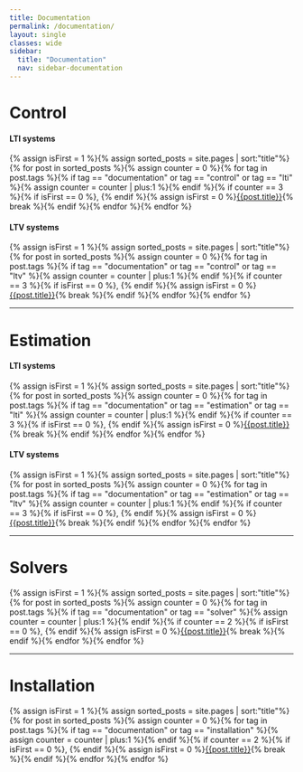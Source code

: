 ```yaml
---
title: Documentation
permalink: /documentation/
layout: single
classes: wide
sidebar:
  title: "Documentation"
  nav: sidebar-documentation
---
```


# Control
#### LTI systems
{% assign isFirst = 1 %}{% assign sorted_posts = site.pages | sort:"title"%}{% for post in sorted_posts %}{% assign counter = 0 %}{% for tag in post.tags %}{% if tag == "documentation" or tag == "control" or tag == "lti"   %}{% assign counter = counter | plus:1 %}{% endif %}{% if counter == 3 %}{% if isFirst == 0 %}, {% endif %}{% assign isFirst = 0 %}[{{post.title}}]({{post.permalink}}){% break %}{% endif %}{% endfor %}{% endfor %}

#### LTV systems
{% assign isFirst = 1 %}{% assign sorted_posts = site.pages | sort:"title"%}{% for post in sorted_posts %}{% assign counter = 0 %}{% for tag in post.tags %}{% if tag == "documentation" or tag == "control" or tag == "ltv"   %}{% assign counter = counter | plus:1 %}{% endif %}{% if counter == 3 %}{% if isFirst == 0 %}, {% endif %}{% assign isFirst = 0 %}[{{post.title}}]({{post.permalink}}){% break %}{% endif %}{% endfor %}{% endfor %}

***
# Estimation
#### LTI systems
{% assign isFirst = 1 %}{% assign sorted_posts = site.pages | sort:"title"%}{% for post in sorted_posts %}{% assign counter = 0 %}{% for tag in post.tags %}{% if tag == "documentation" or tag == "estimation" or tag == "lti"   %}{% assign counter = counter | plus:1 %}{% endif %}{% if counter == 3 %}{% if isFirst == 0 %}, {% endif %}{% assign isFirst = 0 %}[{{post.title}}]({{post.permalink}}){% break %}{% endif %}{% endfor %}{% endfor %}
#### LTV systems
{% assign isFirst = 1 %}{% assign sorted_posts = site.pages | sort:"title"%}{% for post in sorted_posts %}{% assign counter = 0 %}{% for tag in post.tags %}{% if tag == "documentation" or tag == "estimation" or tag == "ltv"   %}{% assign counter = counter | plus:1 %}{% endif %}{% if counter == 3 %}{% if isFirst == 0 %}, {% endif %}{% assign isFirst = 0 %}[{{post.title}}]({{post.permalink}}){% break %}{% endif %}{% endfor %}{% endfor %}

***

# Solvers
{% assign isFirst = 1 %}{% assign sorted_posts = site.pages | sort:"title"%}{% for post in sorted_posts %}{% assign counter = 0 %}{% for tag in post.tags %}{% if tag == "documentation" or tag == "solver" %}{% assign counter = counter | plus:1 %}{% endif %}{% if counter == 2 %}{% if isFirst == 0 %}, {% endif %}{% assign isFirst = 0 %}[{{post.title}}]({{post.permalink}}){% break %}{% endif %}{% endfor %}{% endfor %}

***

# Installation
{% assign isFirst = 1 %}{% assign sorted_posts = site.pages | sort:"title"%}{% for post in sorted_posts %}{% assign counter = 0 %}{% for tag in post.tags %}{% if tag == "documentation" or tag == "installation" %}{% assign counter = counter | plus:1 %}{% endif %}{% if counter == 2 %}{% if isFirst == 0 %}, {% endif %}{% assign isFirst = 0 %}[{{post.title}}]({{post.permalink}}){% break %}{% endif %}{% endfor %}{% endfor %}
